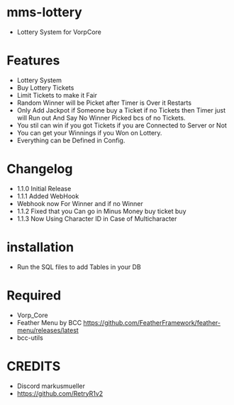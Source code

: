 # mms-lottery 

- Lottery System for VorpCore

# Features
 
- Lottery System 
- Buy Lottery Tickets 
- Limit Tickets to make it Fair
- Random Winner will be Picket after Timer is Over it Restarts
- Only Add Jackpot if Someone buy a Ticket if no Tickets then Timer just will Run out And Say No Winner Picked bcs of no Tickets.
- You stil can win if you got Tickets if you are Connected to Server or Not
- You can get your Winnings if you Won on Lottery.
- Everything can be Defined in Config.


# Changelog

- 1.1.0 Initial Release
- 1.1.1 Added WebHook
- Webhook now For Winner and if no Winner
- 1.1.2 Fixed that you Can go in Minus Money buy ticket buy
- 1.1.3 Now Using Character ID in Case of Multicharacter

# installation 

- Run the SQL files to add Tables in your DB


# Required
- Vorp_Core 
- Feather Menu by BCC https://github.com/FeatherFramework/feather-menu/releases/latest
- bcc-utils


# CREDITS
- Discord markusmueller 
- https://github.com/RetryR1v2 